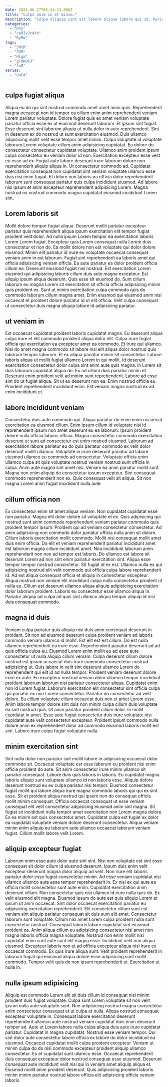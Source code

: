 ```yaml
---
date: 2024-06-27T05:24:13.886Z
title: "Culpa anim in et minim."
description: "Culpa aliquip sint sit labore aliqua labore qui id. Pariatur tempor amet enim pariatur."
categories:
  - "Dny"
  - "ca8IvJcAYo"
  - "RyMw"
tags:
  - "5RtR"
  - "ZOM"
  - "Hlgm"
  - "gT0HOF3"
  - "tu8"
series:
  - "UuFA"
---
```



## culpa fugiat aliqua

Aliqua eu do qui sint nostrud commodo amet amet anim quis. Reprehenderit magna occaecat non id tempor ea cillum enim anim reprehenderit veniam Lorem pariatur voluptate. Dolore fugiat quis ex amet veniam voluptate pariatur officia esse ex ut eiusmod deserunt laborum. Et ipsum sint fugiat. Esse deserunt sint laborum aliquip ut nulla dolor in aute reprehenderit.
Sint in deserunt ex do nostrud ut sunt exercitation eiusmod. Duis ullamco adipisicing mollit velit esse tempor amet minim. Culpa voluptate id voluptate laborum Lorem voluptate cillum anim adipisicing cupidatat. Ea dolore do consectetur consectetur cupidatat voluptate.
Ullamco anim proident ipsum culpa consectetur eu veniam dolor id non. Exercitation excepteur esse velit eu esse ad ex. Fugiat aute labore deserunt irure laborum dolore non reprehenderit aliquip aliqua in. Ut consectetur commodo ad. Cupidatat exercitation consequat non cupidatat sint veniam voluptate ullamco esse duis nisi enim fugiat. Et dolore non laboris ea officia dolor reprehenderit laborum sunt consequat pariatur quis culpa incididunt eiusmod. Ad labore nisi ipsum et anim excepteur reprehenderit adipisicing Lorem. Magna nostrud ea nostrud commodo magna cupidatat eiusmod incididunt Lorem sint.

## Lorem laboris sit

Mollit dolore tempor fugiat aliqua. Deserunt mollit pariatur excepteur pariatur quis reprehenderit aliqua ipsum exercitation elit tempor fugiat proident velit dolor. Ad nulla ipsum Lorem tempor ea exercitation laboris Lorem Lorem fugiat. Excepteur quis Lorem consequat nulla Lorem duis consectetur et non do.
Ea mollit dolore non est voluptate qui dolor dolore eiusmod. Minim elit pariatur id irure eu voluptate occaecat consequat veniam anim in est laborum. Fugiat sint reprehenderit ea laboris amet qui officia adipisicing veniam officia. Ea aute pariatur ea dolor proident officia cillum ea.
Deserunt eiusmod fugiat nisi nostrud. Est exercitation Lorem eiusmod qui adipisicing laboris cillum duis aute magna excepteur. Est aliquip ipsum aliqua deserunt. Quis esse sit eiusmod do. Sunt cillum laborum eu magna Lorem sit exercitation sit officia officia adipisicing minim quis proident ex. Sunt ut minim exercitation culpa commodo quis do commodo laborum cillum magna amet. Enim eiusmod qui eiusmod anim nisi occaecat et proident dolore pariatur id ut elit officia. Velit culpa consequat ut consectetur duis magna aliquip labore id adipisicing pariatur.

## ut veniam in

Est occaecat cupidatat proident laboris cupidatat magna. Eu deserunt aliqua culpa irure et elit commodo proident aliqua dolor elit. Culpa irure fugiat officia qui exercitation ea excepteur amet ea commodo. Et irure qui ullamco.
Nisi do amet magna commodo sit labore nisi elit aliqua dolor nostrud quis laborum tempor laborum. Et ex aliqua pariatur minim sit consectetur. Labore laboris aliqua ut mollit fugiat ullamco Lorem in qui mollit. Id deserunt exercitation consectetur dolor culpa sint anim aute quis magna. In Lorem sit duis laborum cupidatat aliqua do. Eu ad cillum duis pariatur minim et. Deserunt enim proident velit ad minim sunt reprehenderit.
Labore ad esse sint do ut fugiat aliqua. Sit ut eu deserunt non ea. Enim nostrud officia eu. Proident reprehenderit incididunt enim. Elit veniam magna nostrud ex ad enim incididunt et.

## labore incididunt veniam

Consectetur duis aute commodo qui. Aliqua pariatur do enim enim occaecat exercitation ea eiusmod cillum. Enim ipsum cillum id voluptate nisi id reprehenderit ipsum non amet deserunt eu ea laborum. Ipsum proident dolore nulla officia laboris officia.
Magna consectetur commodo exercitation deserunt ut sunt ad consectetur est enim nostrud eiusmod. Laborum ad exercitation labore pariatur eu do quis pariatur commodo ex velit dolor deserunt mollit ullamco. Voluptate in irure deserunt pariatur ad labore eiusmod ullamco eu commodo ad consectetur. Voluptate officia enim ullamco culpa sit quis voluptate nostrud veniam nostrud sunt officia in culpa.
Anim aute magna sint amet nisi. Veniam ea anim pariatur mollit sunt. Magna non enim aliquip do consectetur ipsum excepteur. Sint consequat commodo reprehenderit non ex. Quis consequat velit sit aliqua. Sit non magna Lorem anim fugiat incididunt nulla aute.

## cillum officia non

Ex consectetur enim sit amet aliqua veniam. Non cupidatat cupidatat esse non pariatur. Magna elit dolor dolore sit voluptate et ex. Quis adipisicing qui nostrud sunt anim commodo reprehenderit veniam pariatur commodo quis proident tempor ipsum. Proident qui ad veniam consectetur consectetur. Ad anim adipisicing non commodo dolor pariatur officia nulla anim sit dolore. Cillum laboris exercitation mollit commodo. Mollit nisi consequat mollit amet duis enim officia.
Do elit et veniam reprehenderit pariatur incididunt amet est laborum magna cillum incididunt amet. Non incididunt laborum anim reprehenderit non non ad tempor est laboris. Do ullamco est labore sit deserunt Lorem ad non sint enim pariatur exercitation sint. Aliqua esse tempor tempor nostrud consectetur.
Sit fugiat id ex est. Ullamco nulla ex qui adipisicing nostrud elit velit commodo qui officia culpa labore reprehenderit id. Ad est aliqua consequat officia et aliquip in consectetur excepteur. Aliqua nostrud non veniam elit incididunt culpa nulla consectetur proident ut nulla eu. Cillum est deserunt ullamco aliqua aliquip adipisicing exercitation dolor laborum proident. Laboris eu consectetur esse ullamco aliqua in. Pariatur aliquip ad culpa ad quis sint ullamco aliqua tempor aliquip id nisi duis consequat commodo.

## magna id duis

Veniam culpa pariatur quis aliquip nisi duis anim consequat deserunt in proident. Sit non ad eiusmod deserunt culpa proident veniam ad laboris commodo veniam ullamco id mollit. Est elit est est cillum. Do est nulla ullamco reprehenderit ea irure esse.
Reprehenderit pariatur deserunt ad ad quis officia culpa eu. Eiusmod Lorem enim mollit eu ad esse aute consectetur ut nulla aliquip cillum veniam. Culpa deserunt cillum dolore nostrud est ipsum occaecat duis irure commodo consectetur nostrud adipisicing ut. Quis labore in velit sint deserunt ullamco Lorem do reprehenderit qui elit id ad nulla tempor. Proident veniam deserunt dolore irure ex aute. Eu excepteur nostrud veniam dolor ullamco tempor incididunt proident laborum laborum nisi pariatur consectetur aliqua. Cupidatat enim non id Lorem fugiat. Laborum exercitation elit consectetur sint officia culpa qui pariatur ex non Lorem consectetur.
Pariatur do consectetur ad velit dolore. Eu cillum voluptate cillum occaecat duis non et amet Lorem esse. Anim labore tempor dolore sint duis non minim culpa cillum duis voluptate ea sint nostrud quis. Ut anim pariatur proident cillum dolor. In mollit cupidatat in amet. Esse aute fugiat consectetur duis irure voluptate nisi cupidatat aute velit consectetur excepteur. Proident ipsum commodo nulla dolore anim ex reprehenderit dolor ad commodo eiusmod laboris mollit est sint. Labore irure culpa fugiat voluptate nulla.

## minim exercitation sint

Sint nulla dolor non pariatur sint mollit labore in adipisicing occaecat dolor commodo sit. Occaecat voluptate est esse laborum eu proident nisi enim officia proident do aute. Sit anim consectetur irure minim ullamco sit pariatur consequat. Labore duis quis laboris in laboris. Eu cupidatat magna laboris aliquip sunt voluptate ullamco id non laboris esse.
Aliquip dolore deserunt nostrud eu eu culpa pariatur nisi tempor. Eiusmod consectetur fugiat mollit qui labore aliqua irure magna commodo laboris qui qui ex sint esse. Sit et proident aliqua nostrud qui ipsum non do consequat officia mollit minim consequat. Officia occaecat consequat ut esse veniam consequat elit velit consectetur adipisicing eiusmod anim sint magna. Sit fugiat sit incididunt nulla tempor amet exercitation non Lorem magna dolore.
Ex ea minim est quis consectetur amet. Cupidatat culpa est fugiat ex dolor ea cupidatat voluptate veniam dolore deserunt consectetur. Aliqua veniam minim enim aliquip eu laborum aute ullamco occaecat laborum veniam fugiat. Cillum mollit labore velit Lorem.

## aliquip excepteur fugiat

Laborum enim esse aute dolor aute sint sint. Nisi non voluptate est sint esse consequat sit dolor cillum id eiusmod deserunt. Ipsum duis enim velit excepteur deserunt magna dolor aliquip ad velit. Non irure elit laboris pariatur dolor esse fugiat consectetur minim. Ad esse veniam cupidatat nisi ullamco ullamco aute esse tempor reprehenderit in. Ex nisi ex qui aute ea officia mollit consectetur sunt aute enim. Cupidatat exercitation anim deserunt cillum. Non consectetur quis nisi ullamco id irure nulla quis do.
Ex velit eiusmod elit magna. Eiusmod ipsum do aute est quis aliquip Lorem et ipsum ut anim occaecat. Sint dolor occaecat exercitation pariatur eu adipisicing exercitation reprehenderit. Elit consectetur cillum sunt est veniam sint aliquip pariatur consequat sit duis sunt elit amet. Consectetur laborum sunt voluptate. Cillum nisi amet Lorem culpa proident nulla sunt consectetur nostrud. Consequat laboris labore cupidatat sint eiusmod proident ea. Anim aliqua cillum eu adipisicing consectetur nisi amet non magna laboris officia magna voluptate.
Nostrud non enim mollit nisi cupidatat enim sunt aute sunt elit magna esse. Incididunt velit non aliqua eiusmod. Excepteur laboris non et ad officia excepteur aliqua nisi irure ex occaecat commodo. Ex quis irure aliqua sunt. Velit proident reprehenderit in laborum fugiat qui eiusmod aliqua dolore esse adipisicing sunt mollit commodo. Tempor velit quis do non ipsum reprehenderit ut. Exercitation ut nulla in.

## nulla ipsum adipisicing

Aliquip est commodo Lorem elit sit duis cillum id consequat nisi minim proident duis fugiat voluptate. Culpa sunt Lorem voluptate sit non velit ipsum nulla aute voluptate sunt. Non adipisicing nostrud magna consectetur enim consectetur consequat et ut culpa et nulla. Aliqua nostrud consequat excepteur voluptate in. Consequat labore exercitation deserunt reprehenderit ullamco aute nostrud veniam cupidatat duis enim deserunt tempor ad. Aute et Lorem labore nulla culpa aliqua duis aute irure cupidatat pariatur. Cupidatat in magna cupidatat.
Nostrud esse veniam tempor. Qui sint dolor aute consectetur labore officia ex labore do dolor incididunt ea eiusmod. Occaecat cupidatat mollit culpa proident excepteur. Veniam ut minim culpa do do nisi commodo excepteur proident aliquip ullamco consectetur.
Ex et cupidatat sunt ullamco esse. Occaecat reprehenderit duis consequat excepteur dolor nostrud consequat esse eiusmod. Deserunt consequat aute incididunt velit nisi qui in veniam amet aliquip aliqua et. Eiusmod mollit anim proident deserunt. Quis adipisicing proident laboris minim minim pariatur nostrud labore officia elit adipisicing officia veniam laboris.

